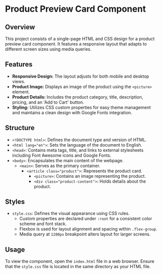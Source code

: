 # Product Preview Card Component

## Overview
This project consists of a single-page HTML and CSS design for a product preview card component. It features a responsive layout that adapts to different screen sizes using media queries.

## Features
- **Responsive Design:** The layout adjusts for both mobile and desktop views.
- **Product Image:** Displays an image of the product using the `<picture>` element.
- **Product Details:** Includes the product category, title, description, pricing, and an 'Add to Cart' button.
- **Styling:** Utilizes CSS custom properties for easy theme management and maintains a clean design with Google Fonts integration.

## Structure
- `<!DOCTYPE html>`: Defines the document type and version of HTML.
- `<html lang="en">`: Sets the language of the document to English.
- `<head>`: Contains meta tags, title, and links to external stylesheets including Font Awesome icons and Google Fonts.
- `<body>`: Encapsulates the main content of the webpage.
  - `<main>`: Serves as the primary container.
    - `<article class="product">`: Represents the product card.
      - `<picture>`: Contains an image representing the product.
      - `<div class="product-content">`: Holds details about the product.

## Styles
- `style.css`: Defines the visual appearance using CSS rules.
  - Custom properties are declared under `:root` for a consistent color scheme and font stack.
  - Flexbox is used for layout alignment and spacing within `.flex-group`.
  - Media query at `1280px` breakpoint alters layout for larger screens.

## Usage
To view the component, open the `index.html` file in a web browser. Ensure that the `style.css` file is located in the same directory as your HTML file.


